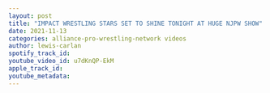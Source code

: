 ```yaml
---
layout: post
title: "IMPACT WRESTLING STARS SET TO SHINE TONIGHT AT HUGE NJPW SHOW"
date: 2021-11-13
categories: alliance-pro-wrestling-network videos
author: lewis-carlan
spotify_track_id: 
youtube_video_id: u7dKnQP-EkM
apple_track_id: 
youtube_metadata: 
---
```

